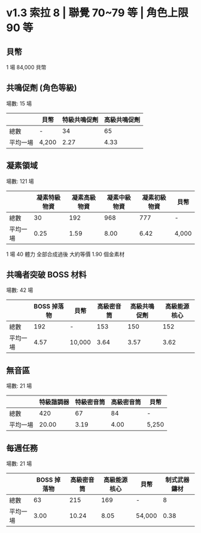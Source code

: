 # v1.3 索拉 8 | 聯覺 70~79 等 | 角色上限 90 等

## 貝幣

1 場 84,000 貝幣

## 共鳴促劑 (角色等級)

場數: 15 場

|          | 貝幣  | 特級共鳴促劑 | 高級共鳴促劑 |
| -------- | ----- | ------------ | ------------ |
| 總數     | -     | 34           | 65           |
| 平均一場 | 4,200 | 2.27         | 4.33         |

## 凝素領域

場數: 121 場

|          | 凝素特級物資 | 凝素高級物資 | 凝素中級物資 | 凝素初級物資 | 貝幣  |
| -------- | ------------ | ------------ | ------------ | ------------ | ----- |
| 總數     | 30           | 192          | 968          | 777          | -     |
| 平均一場 | 0.25         | 1.59         | 8.00         | 6.42         | 4,000 |

1 場 40 體力 全部合成過後 大約等價 1.90 個金素材

## 共鳴者突破 BOSS 材料

場數: 42 場

|          | BOSS 掉落物 | 貝幣   | 高級密音筒 | 高級共鳴促劑 | 高級能源核心 |
| -------- | ----------- | ------ | ---------- | ------------ | ------------ |
| 總數     | 192         | -      | 153        | 150          | 152          |
| 平均一場 | 4.57        | 10,000 | 3.64       | 3.57         | 3.62         |

## 無音區

場數: 21 場

|          | 特級諧調器 | 特級密音筒 | 高級密音筒 | 貝幣  |
| -------- | ---------- | ---------- | ---------- | ----- |
| 總數     | 420        | 67         | 84         | -     |
| 平均一場 | 20.00      | 3.19       | 4.00       | 5,250 |

## 每週任務

場數: 21 場

|          | BOSS 掉落物 | 高級密音筒 | 高級能源核心 | 貝幣   | 制式武器鑄材 |
| -------- | ----------- | ---------- | ------------ | ------ | ------------ |
| 總數     | 63          | 215        | 169          | -      | 8            |
| 平均一場 | 3.00        | 10.24      | 8.05         | 54,000 | 0.38         |
